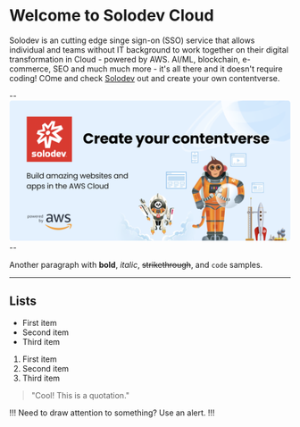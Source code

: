 # Welcome to Solodev Cloud

Solodev is an cutting edge singe sign-on (SSO) service that allows individual and teams without IT background to work together on their digital transformation in Cloud - powered by AWS. AI/ML, blockchain, e-commerce, SEO and much much more - it's all there and it doesn't require coding! COme and check [Solodev](https://Solodev.com) out and create your own contentverse.

--![Solodev Welcome Banner](solo_welcome.png)--

Another paragraph with **bold**, _italic_, ~~strikethrough~~, and `code` samples.

---

## Lists

- First item
- Second item
- Third item

1. First item
2. Second item
3. Third item

> "Cool! This is a quotation."

!!!
Need to draw attention to something? Use an alert.
!!!